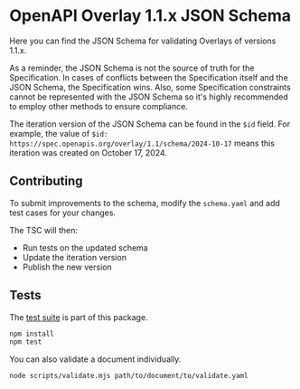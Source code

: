 # OpenAPI Overlay 1.1.x JSON Schema

Here you can find the JSON Schema for validating Overlays of versions 1.1.x.

As a reminder, the JSON Schema is not the source of truth for the Specification.
In cases of conflicts between the Specification itself and the JSON Schema, the
Specification wins. Also, some Specification constraints cannot be represented
with the JSON Schema so it's highly recommended to employ other methods to
ensure compliance.

The iteration version of the JSON Schema can be found in the `$id` field.
For example, the value of `$id: https://spec.openapis.org/overlay/1.1/schema/2024-10-17` means this iteration was created on October 17, 2024.

## Contributing

To submit improvements to the schema, modify the `schema.yaml` and add test cases for your changes.

The TSC will then:

- Run tests on the updated schema
- Update the iteration version
- Publish the new version

## Tests

The [test suite](../../tests/v1.1-dev) is part of this package.

```bash
npm install
npm test
```

You can also validate a document individually.

```bash
node scripts/validate.mjs path/to/document/to/validate.yaml
```

